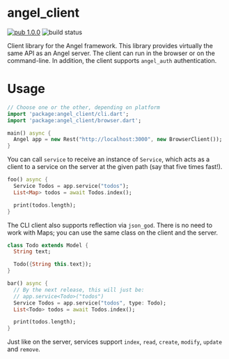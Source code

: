 # angel_client

[![pub 1.0.0](https://img.shields.io/badge/pub-1.0.0-brightgreen.svg)](https://pub.dartlang.org/packages/angel_client)
![build status](https://travis-ci.org/angel-dart/client.svg)

Client library for the Angel framework.
This library provides virtually the same API as an Angel server.
The client can run in the browser or on the command-line.
In addition, the client supports `angel_auth` authentication.

# Usage

```dart
// Choose one or the other, depending on platform
import 'package:angel_client/cli.dart';
import 'package:angel_client/browser.dart';

main() async {
  Angel app = new Rest("http://localhost:3000", new BrowserClient());
}
```

You can call `service` to receive an instance of `Service`, which acts as a client to a
service on the server at the given path (say that five times fast!).

```dart
foo() async {
  Service Todos = app.service("todos");
  List<Map> todos = await Todos.index();

  print(todos.length);
}
```

The CLI client also supports reflection via `json_god`. There is no need to work with Maps;
you can use the same class on the client and the server.

```dart
class Todo extends Model {
  String text;

  Todo({String this.text});
}

bar() async {
  // By the next release, this will just be:
  // app.service<Todo>("todos")
  Service Todos = app.service("todos", type: Todo);
  List<Todo> todos = await Todos.index();

  print(todos.length);
}
```

Just like on the server, services support `index`, `read`, `create`, `modify`, `update` and
`remove`.
